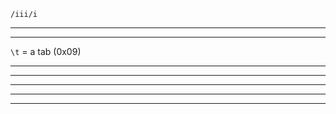 











`/iii/i`


----



-----------------








































































`\t` = a tab (0x09)









-----------------







































----------------------

































-----------















------------




---------



